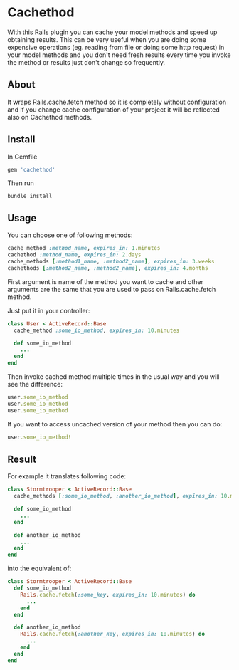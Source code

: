 # Cachethod

With this Rails plugin you can cache your model methods and speed up
obtaining results. This can be very useful when you are doing some
expensive operations (eg. reading from file or doing some http request)
in your model methods and you don't need fresh results every time you
invoke the method or results just don't change so frequently.

## About

It wraps Rails.cache.fetch method so it is completely without
configuration and if you change cache configuration of your project it
will be reflected also on Cachethod methods.

## Install

In Gemfile

```ruby
gem 'cachethod'
```

Then run

```
bundle install
```

## Usage

You can choose one of following methods:

```ruby
cache_method :method_name, expires_in: 1.minutes
cachethod :method_name, expires_in: 2.days
cache_methods [:method1_name, :method2_name], expires_in: 3.weeks
cachethods [:method2_name, :method2_name], expires_in: 4.months
```

First argument is name of the method you want to cache and other
arguments are the same that you are used to pass on Rails.cache.fetch
method.

Just put it in your controller:

```ruby
class User < ActiveRecord::Base
  cache_method :some_io_method, expires_in: 10.minutes

  def some_io_method
    ...
  end
end
```

Then invoke cached method multiple times in the usual way and you will
see the difference:

```ruby
user.some_io_method
user.some_io_method
user.some_io_method
```

If you want to access uncached version of your method then you can do:

```ruby
user.some_io_method!
```

## Result

For example it translates following code:

```ruby
class Stormtrooper < ActiveRecord::Base
  cache_methods [:some_io_method, :another_io_method], expires_in: 10.minutes

  def some_io_method
    ...
  end

  def another_io_method
    ...
  end
end
```

into the equivalent of:

```ruby
class Stormtrooper < ActiveRecord::Base
  def some_io_method
    Rails.cache.fetch(:some_key, expires_in: 10.minutes) do
      ...
    end
  end

  def another_io_method
    Rails.cache.fetch(:another_key, expires_in: 10.minutes) do
      ...
    end
  end
end
```
